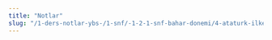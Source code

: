 ```yaml
---
title: "Notlar"
slug: "/1-ders-notlar-ybs-/1-snf/-1-2-1-snf-bahar-donemi/4-ataturk-ilkeleri-ve-inklap-tarihi-ii/notlar/"
---
```

